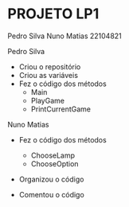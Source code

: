 # PROJETO LP1

Pedro Silva 
Nuno Matias 22104821

Pedro Silva
- Criou o repositório
- Criou as variáveis 
- Fez o código dos métodos
    - Main
    - PlayGame
    - PrintCurrentGame

Nuno Matias
- Fez o código dos métodos
     - ChooseLamp
     - ChooseOption

- Organizou o código
- Comentou o código
